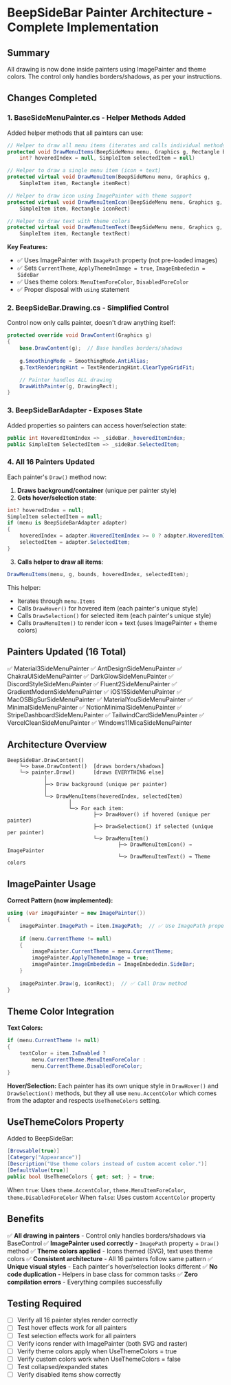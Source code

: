 # BeepSideBar Painter Architecture - Complete Implementation

## Summary
All drawing is now done inside painters using ImagePainter and theme colors. The control only handles borders/shadows, as per your instructions.

## Changes Completed

### 1. BaseSideMenuPainter.cs - Helper Methods Added
Added helper methods that all painters can use:

```csharp
// Helper to draw all menu items (iterates and calls individual methods)
protected void DrawMenuItems(BeepSideMenu menu, Graphics g, Rectangle bounds, 
    int? hoveredIndex = null, SimpleItem selectedItem = null)

// Helper to draw a single menu item (icon + text)
protected virtual void DrawMenuItem(BeepSideMenu menu, Graphics g, 
    SimpleItem item, Rectangle itemRect)

// Helper to draw icon using ImagePainter with theme support
protected virtual void DrawMenuItemIcon(BeepSideMenu menu, Graphics g, 
    SimpleItem item, Rectangle iconRect)

// Helper to draw text with theme colors
protected virtual void DrawMenuItemText(BeepSideMenu menu, Graphics g, 
    SimpleItem item, Rectangle textRect)
```

**Key Features:**
- ✅ Uses ImagePainter with `ImagePath` property (not pre-loaded images)
- ✅ Sets `CurrentTheme`, `ApplyThemeOnImage = true`, `ImageEmbededin = SideBar`
- ✅ Uses theme colors: `MenuItemForeColor`, `DisabledForeColor`
- ✅ Proper disposal with `using` statement

### 2. BeepSideBar.Drawing.cs - Simplified Control
Control now only calls painter, doesn't draw anything itself:

```csharp
protected override void DrawContent(Graphics g)
{
    base.DrawContent(g);  // Base handles borders/shadows
    
    g.SmoothingMode = SmoothingMode.AntiAlias;
    g.TextRenderingHint = TextRenderingHint.ClearTypeGridFit;

    // Painter handles ALL drawing
    DrawWithPainter(g, DrawingRect);
}
```

### 3. BeepSideBarAdapter - Exposes State
Added properties so painters can access hover/selection state:

```csharp
public int HoveredItemIndex => _sideBar._hoveredItemIndex;
public SimpleItem SelectedItem => _sideBar.SelectedItem;
```

### 4. All 16 Painters Updated
Each painter's `Draw()` method now:

1. **Draws background/container** (unique per painter style)
2. **Gets hover/selection state**:
```csharp
int? hoveredIndex = null;
SimpleItem selectedItem = null;
if (menu is BeepSideBarAdapter adapter)
{
    hoveredIndex = adapter.HoveredItemIndex >= 0 ? adapter.HoveredItemIndex : (int?)null;
    selectedItem = adapter.SelectedItem;
}
```
3. **Calls helper to draw all items**:
```csharp
DrawMenuItems(menu, g, bounds, hoveredIndex, selectedItem);
```

This helper:
- Iterates through `menu.Items`
- Calls `DrawHover()` for hovered item (each painter's unique style)
- Calls `DrawSelection()` for selected item (each painter's unique style)
- Calls `DrawMenuItem()` to render icon + text (uses ImagePainter + theme colors)

## Painters Updated (16 Total)

✅ Material3SideMenuPainter
✅ AntDesignSideMenuPainter
✅ ChakraUISideMenuPainter
✅ DarkGlowSideMenuPainter
✅ DiscordStyleSideMenuPainter
✅ Fluent2SideMenuPainter
✅ GradientModernSideMenuPainter
✅ iOS15SideMenuPainter
✅ MacOSBigSurSideMenuPainter
✅ MaterialYouSideMenuPainter
✅ MinimalSideMenuPainter
✅ NotionMinimalSideMenuPainter
✅ StripeDashboardSideMenuPainter
✅ TailwindCardSideMenuPainter
✅ VercelCleanSideMenuPainter
✅ Windows11MicaSideMenuPainter

## Architecture Overview

```
BeepSideBar.DrawContent()
    └─> base.DrawContent()  [draws borders/shadows]
    └─> painter.Draw()      [draws EVERYTHING else]
            │
            ├─> Draw background (unique per painter)
            │
            └─> DrawMenuItems(hoveredIndex, selectedItem)
                    │
                    └─> For each item:
                            ├─> DrawHover() if hovered (unique per painter)
                            ├─> DrawSelection() if selected (unique per painter)
                            └─> DrawMenuItem()
                                    ├─> DrawMenuItemIcon() → ImagePainter
                                    └─> DrawMenuItemText() → Theme colors
```

## ImagePainter Usage

**Correct Pattern (now implemented):**
```csharp
using (var imagePainter = new ImagePainter())
{
    imagePainter.ImagePath = item.ImagePath;  // ✅ Use ImagePath property
    
    if (menu.CurrentTheme != null)
    {
        imagePainter.CurrentTheme = menu.CurrentTheme;
        imagePainter.ApplyThemeOnImage = true;
        imagePainter.ImageEmbededin = ImageEmbededin.SideBar;
    }
    
    imagePainter.Draw(g, iconRect);  // ✅ Call Draw method
}
```

## Theme Color Integration

**Text Colors:**
```csharp
if (menu.CurrentTheme != null)
{
    textColor = item.IsEnabled ? 
        menu.CurrentTheme.MenuItemForeColor : 
        menu.CurrentTheme.DisabledForeColor;
}
```

**Hover/Selection:**
Each painter has its own unique style in `DrawHover()` and `DrawSelection()` methods, but they all use `menu.AccentColor` which comes from the adapter and respects `UseThemeColors` setting.

## UseThemeColors Property

Added to BeepSideBar:
```csharp
[Browsable(true)]
[Category("Appearance")]
[Description("Use theme colors instead of custom accent color.")]
[DefaultValue(true)]
public bool UseThemeColors { get; set; } = true;
```

When `true`: Uses `theme.AccentColor`, `theme.MenuItemForeColor`, `theme.DisabledForeColor`
When `false`: Uses custom `AccentColor` property

## Benefits

✅ **All drawing in painters** - Control only handles borders/shadows via BaseControl
✅ **ImagePainter used correctly** - `ImagePath` property + `Draw()` method
✅ **Theme colors applied** - Icons themed (SVG), text uses theme colors
✅ **Consistent architecture** - All 16 painters follow same pattern
✅ **Unique visual styles** - Each painter's hover/selection looks different
✅ **No code duplication** - Helpers in base class for common tasks
✅ **Zero compilation errors** - Everything compiles successfully

## Testing Required

- [ ] Verify all 16 painter styles render correctly
- [ ] Test hover effects work for all painters
- [ ] Test selection effects work for all painters
- [ ] Verify icons render with ImagePainter (both SVG and raster)
- [ ] Verify theme colors apply when UseThemeColors = true
- [ ] Verify custom colors work when UseThemeColors = false
- [ ] Test collapsed/expanded states
- [ ] Verify disabled items show correctly
